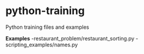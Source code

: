 python-training
===============

Python training files and examples

**Examples**
-restaurant_problem/restaurant_sorting.py
-scripting_examples/names.py
